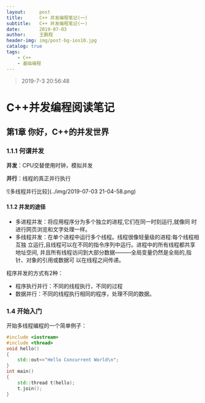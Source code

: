 ```yaml
---
layout:     post
title:      C++ 并发编程笔记(一)
subtitle:   C++ 并发编程笔记(一)
date:       2019-07-03
author:     王鹏程
header-img: img/post-bg-ios10.jpg
catalog: true
tags:
    - C++
    - 基础编程
---
```


> 2019-7-3 20:56:48 

# C++并发编程阅读笔记

## 第1章 你好，C++的并发世界

### 1.1.1  何谓并发

**并发**：CPU交替使用时钟，模拟并发

**并行**：线程的真正并行执行

![多线程并行比较](../img/2019-07-03 21-04-58.png)

#### 1.1.2  并发的途径

- 多进程并发：将应用程序分为多个独立的进程,它们在同一时刻运行,就像同
时进行网页浏览和文字处理一样。
- 多线程并发：在单个进程中运行多个线程。线程很像轻量级的进程:每个线程相互独
立运行,且线程可以在不同的指令序列中运行。进程中的所有线程都共享地址空间,
并且所有线程访问到大部分数据———全局变量仍然是全局的,指针、对象的引用或数据可
以在线程之间传递。

程序并发的方式有2种：

- 程序执行并行：不同的线程执行，不同的过程
- 数据并行：不同的线程执行相同的程序，处理不同的数据。

### 1.4 开始入门
开始多线程编程的一个简单例子：

```c++
#include <iostream>
#include <thread>
void hello()
{
    std::out<<"Hello Concurrent World\n";
}
int main()
{
    std::thread t(hello);
    t.join();
}
```

